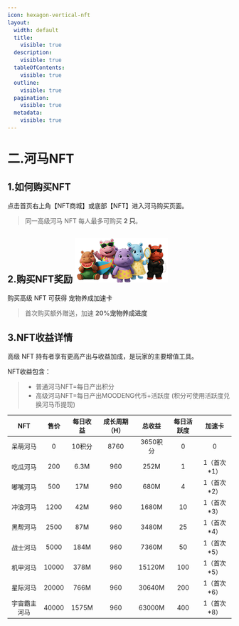 ```yaml
---
icon: hexagon-vertical-nft
layout:
  width: default
  title:
    visible: true
  description:
    visible: true
  tableOfContents:
    visible: true
  outline:
    visible: true
  pagination:
    visible: true
  metadata:
    visible: true
---
```


# 二.河马NFT

1.如何购买NFT
----------------

点击首页右上角【NFT商城】或底部【NFT】进入河马购买页面。

> 同一高级河马 NFT 每人最多可购买 **2 只**。

2.购买NFT奖励 ![宠物](../.gitbook/assets/hema2.png)
----------------

购买高级 NFT 可获得 宠物养成加速卡

> 首次购买额外赠送，加速 **20%宠物养成进度**

3.NFT收益详情
----------------

高级 NFT 持有者享有更高产出与收益加成，是玩家的主要增值工具。

NFT收益包含：

> - 普通河马NFT=每日产出积分 
> - 高级河马NFT=每日产出MOODENG代币+活跃度 
> (积分可使用活跃度兑换河马币提现)

|   NFT  |   售价  |  每日收益 | 成长周期（H） |   总收益  | 每日活跃度 |    加速卡   |
| :----: | :---: | :---: | :-----: | :----: | :---: | :------: |
|  呆萌河马  |   0   |  10积分 |   8760  | 3650积分 |   0   |     0    |
|  吃瓜河马  |  200  |  6.3M |   960   |  252M  |   1   | 1（首次\*1） |
|  嘟嘴河马  |  500  |  17M  |   960   |  680M  |   4   | 1（首次\*2） |
|  冲浪河马  |  1200 |  42M  |   960   |  1680M |   10  | 1（首次\*3） |
|  黑帮河马  |  2500 |  87M  |   960   |  3480M |   25  | 1（首次\*4） |
|  战士河马  |  5000 |  184M |   960   |  7360M |   50  | 1（首次\*5） |
|  机甲河马  | 10000 |  378M |   960   | 15120M |  100  | 1（首次\*5） |
|  星际河马  | 20000 |  766M |   960   | 30640M |  200  | 1（首次\*6） |
| 宇宙霸主河马 | 40000 | 1575M |   960   | 63000M |  400  | 1（首次\*8） |
